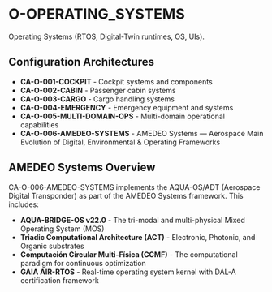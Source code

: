 # O-OPERATING_SYSTEMS

Operating Systems (RTOS, Digital-Twin runtimes, OS, UIs).

## Configuration Architectures

- **CA-O-001-COCKPIT** - Cockpit systems and components
- **CA-O-002-CABIN** - Passenger cabin systems  
- **CA-O-003-CARGO** - Cargo handling systems
- **CA-O-004-EMERGENCY** - Emergency equipment and systems
- **CA-O-005-MULTI-DOMAIN-OPS** - Multi-domain operational capabilities
- **CA-O-006-AMEDEO-SYSTEMS** - AMEDEO Systems — Aerospace Main Evolution of Digital, Environmental & Operating Frameworks

## AMEDEO Systems Overview

CA-O-006-AMEDEO-SYSTEMS implements the AQUA-OS/ADT (Aerospace Digital Transponder) as part of the AMEDEO Systems framework. This includes:

- **AQUA-BRIDGE-OS v22.0** - The tri-modal and multi-physical Mixed Operating System (MOS)
- **Triadic Computational Architecture (ACT)** - Electronic, Photonic, and Organic substrates
- **Computación Circular Multi-Física (CCMF)** - The computational paradigm for continuous optimization
- **GAIA AIR-RTOS** - Real-time operating system kernel with DAL-A certification framework
